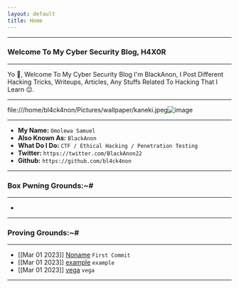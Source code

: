 ```yaml
---
layout: default
title: Home
---
```


* * *
### Welcome To My Cyber Security Blog, H4X0R
* * *

Yo 👋, Welcome To My Cyber Security Blog I'm BlackAnon, I Post Different Hacking Tricks, Writeups, Articles, Any Stuffs Related To Hacking That I Learn 😉.

* * *
file:///home/bl4ck4non/Pictures/wallpaper/kaneki.jpeg![image](https://user-images.githubusercontent.com/126628077/222020865-a8788739-f128-4093-8109-9f770c1d1a54.png)

* * *

- **My Name:**    `Omolewa Samuel`
- **Also Known As:** `BlackAnon`
- **What Do I Do:**  `CTF / Ethical Hacking / Penetration Testing`
- **Twitter:** `https://twitter.com/BlackAnon22`
- **Github:** `https://github.com/bl4ck4non`

* * *
### **Box Pwning Grounds:~#**
* * *

-

* * *
### **Proving Grounds:~#**
* * *

- [[Mar 01 2023]] [Noname](https://bl4ck4non.github.io/posts/PG/new.html) `First Commit`
- [[Mar 01 2023]] [example](https://bl4ck4non.github.io/posts/PG/example.html) `example`
- [[Mar 01 2023]] [vega](https://bl4ck4non.github.io/posts/PTD/vega.html) `vega`

* * *
